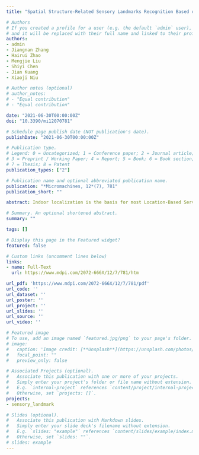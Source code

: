 ```yaml
---
title: "Spatial Structure-Related Sensory Landmarks Recognition Based on Long Short-Term Memory Algorithm"

# Authors
# If you created a profile for a user (e.g. the default `admin` user), write the username (folder name) here 
# and it will be replaced with their full name and linked to their profile.
authors:
- admin
- Jiangnan Zhang
- Hairui Zhao
- Mengjie Liu
- Shiyi Chen
- Jian Kuang
- Xiaoji Niu

# Author notes (optional)
# author_notes:
# - "Equal contribution"
# - "Equal contribution"

date: "2021-06-30T00:00:00Z"
doi: "10.3390/mi12070781"

# Schedule page publish date (NOT publication's date).
publishDate: "2021-06-30T00:00:00Z"

# Publication type.
# Legend: 0 = Uncategorized; 1 = Conference paper; 2 = Journal article;
# 3 = Preprint / Working Paper; 4 = Report; 5 = Book; 6 = Book section;
# 7 = Thesis; 8 = Patent
publication_types: ["2"]

# Publication name and optional abbreviated publication name.
publication: "*Micromachines, 12*(7), 781"
publication_short: ""

abstract: Indoor localization is the basis for most Location-Based Services (LBS), including consumptions, health care, public security, and augmented reality. Sensory landmarks related to the indoor spatial structures (such as escalators, stairs, and corners) do not rely on active signal transmitting devices and have fixed positions, which can be used as the absolute positioning information to improve the performance of indoor localization effectively without extra cost. Specific motion patterns are presented when users pass these architectural structures, which can be captured by mobile built-in sensors, including accelerometers, gyroscopes, and magnetometers, to achieve the recognition of structure-related sensory landmarks. Therefore, the recognition of these landmarks can draw on the mature methods of Human Activity Recognition (HAR) with improvements. To this end, we improved a Long Short-Term Memory (LSTM) neural network to recognize different kinds of spatial structure-related sensory landmarks. Labels of structural sensory landmarks were proposed, and data processing methods (including interpolation, filter, and window length) were used and compared to achieve the highest recognition accuracy of 99.6%.

# Summary. An optional shortened abstract.
summary: ""

tags: []

# Display this page in the Featured widget?
featured: false

# Custom links (uncomment lines below)
links:
- name: Full-Text
  url: https://www.mdpi.com/2072-666X/12/7/781/htm

url_pdf: 'https://www.mdpi.com/2072-666X/12/7/781/pdf'
url_code: ''
url_dataset: ''
url_poster: ''
url_project: ''
url_slides: ''
url_source: ''
url_video: ''

# Featured image
# To use, add an image named `featured.jpg/png` to your page's folder. 
# image:
#   caption: 'Image credit: [**Unsplash**](https://unsplash.com/photos/pLCdAaMFLTE)'
#   focal_point: ""
#   preview_only: false

# Associated Projects (optional).
#   Associate this publication with one or more of your projects.
#   Simply enter your project's folder or file name without extension.
#   E.g. `internal-project` references `content/project/internal-project/index.md`.
#   Otherwise, set `projects: []`.
projects:
- sensory_landmark

# Slides (optional).
#   Associate this publication with Markdown slides.
#   Simply enter your slide deck's filename without extension.
#   E.g. `slides: "example"` references `content/slides/example/index.md`.
#   Otherwise, set `slides: ""`.
# slides: example
---
```


<!-- {{% callout note %}}
Click the *Cite* button above to demo the feature to enable visitors to import publication metadata into their reference management software.
{{% /callout %}}

{{% callout note %}}
Create your slides in Markdown - click the *Slides* button to check out the example.
{{% /callout %}}

Supplementary notes can be added here, including [code, math, and images](https://wowchemy.com/docs/writing-markdown-latex/). -->
